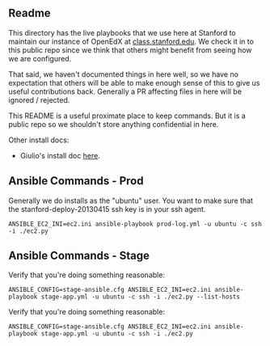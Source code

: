 Readme
------

This directory has the live playbooks that we use here at Stanford to
maintain our instance of OpenEdX at [class.stanford.edu][c].  We check
it in to this public repo since we think that others might benefit from
seeing how we are configured.

  [c]: https://class.stanford.edu/

That said, we haven't documented things in here well, so we have no
expectation that others will be able to make enough sense of this to
give us useful contributions back.  Generally a PR affecting files in
here will be ignored / rejected.

This README is a useful proximate place to keep commands.  But it is 
a public repo so we shouldn't store anything confidential in here.

Other install docs:

- Giulio's install doc [here][1].

  [1]: https://docs.google.com/document/d/1ZDx51Jxa-zffyeKvHmTp_tIskLW9D9NRg9NytPTbnrA/edit#heading=h.iggugvghbcpf


Ansible Commands - Prod
-----------------------

Generally we do installs as the "ubuntu" user.  You want to make
sure that the stanford-deploy-20130415 ssh key is in your ssh agent.

    ANSIBLE_EC2_INI=ec2.ini ansible-playbook prod-log.yml -u ubuntu -c ssh -i ./ec2.py


Ansible Commands - Stage
------------------------

Verify that you're doing something reasonable:

    ANSIBLE_CONFIG=stage-ansible.cfg ANSIBLE_EC2_INI=ec2.ini ansible-playbook stage-app.yml -u ubuntu -c ssh -i ./ec2.py --list-hosts

Verify that you're doing something reasonable:

    ANSIBLE_CONFIG=stage-ansible.cfg ANSIBLE_EC2_INI=ec2.ini ansible-playbook stage-app.yml -u ubuntu -c ssh -i ./ec2.py



